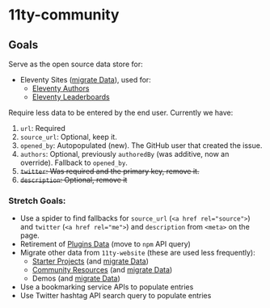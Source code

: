 # 11ty-community

## Goals

Serve as the open source data store for:

* Eleventy Sites ([migrate Data](https://github.com/11ty/11ty-website/tree/master/src/_data/sites)), used for:
  * [Eleventy Authors](https://www.11ty.dev/authors/) 
  * [Eleventy Leaderboards](https://www.11ty.dev/speedlify/)

Require less data to be entered by the end user. Currently we have:

1. `url`: Required
1. `source_url`: Optional, keep it.
1. `opened_by`: Autopopulated (new). The GitHub user that created the issue.
1. `authors`: Optional, previously `authoredBy` (was additive, now an override). Fallback to `opened_by`.
1. ~~`twitter`: Was required and the primary key, remove it.~~
1. ~~`description`: Optional, remove it~~

### Stretch Goals:

* Use a spider to find fallbacks for `source_url` (`<a href rel="source">`) and `twitter` (`<a href rel="me">`) and `description` from `<meta>` on the page.
* Retirement of [Plugins Data](https://github.com/11ty/11ty-website/tree/master/src/_data/plugins) (move to `npm` API query)
* Migrate other data from `11ty-website` (these are used less frequently):
  * [Starter Projects](https://www.11ty.dev/docs/starter/) (and [migrate Data](https://github.com/11ty/11ty-website/tree/master/src/_data/starters))
  * [Community Resources](https://www.11ty.dev/docs/getting-started/#continue-learning) (and [migrate Data](https://github.com/11ty/11ty-website/tree/master/src/_data/community))
  * Demos (and [migrate Data](https://github.com/11ty/11ty-website/tree/master/src/_data/demos))
* Use a bookmarking service APIs to populate entries
* Use Twitter hashtag API search query to populate entries